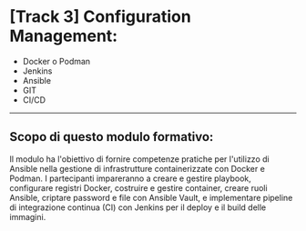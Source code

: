 # [Track 3] Configuration Management:

- Docker o Podman
- Jenkins
- Ansible
- GIT
- CI/CD

---
  
## Scopo di questo modulo formativo:

Il modulo ha l'obiettivo di fornire competenze pratiche per l'utilizzo di Ansible nella gestione di infrastrutture containerizzate con Docker e Podman. I partecipanti impareranno a creare e gestire playbook, configurare registri Docker, costruire e gestire container, creare ruoli Ansible, criptare password e file con Ansible Vault, e implementare pipeline di integrazione continua (CI) con Jenkins per il deploy e il build delle immagini.

